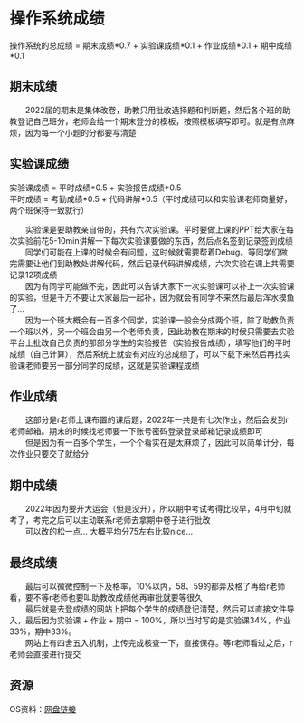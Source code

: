 # 操作系统成绩
操作系统的总成绩 = 期末成绩\*0.7 + 实验课成绩\*0.1 + 作业成绩\*0.1 + 期中成绩\*0.1  

## 期末成绩
&emsp;&emsp;2022届的期末是集体改卷，助教只用批改选择题和判断题，然后各个班的助教登记自己班分，老师会给一个期末登分的模板，按照模板填写即可。就是有点麻烦，因为每一个小题的分都要写清楚  

## 实验课成绩
实验课成绩 = 平时成绩\*0.5 + 实验报告成绩\*0.5  
平时成绩 = 考勤成绩\*0.5 + 代码讲解\*0.5（平时成绩可以和实验课老师商量好，两个班保持一致就行）  

&emsp;&emsp;实验课是要助教亲自带的，共有六次实验课。平时要做上课的PPT给大家在每次实验前花5-10min讲解一下每次实验课要做的东西，然后点名签到记录签到成绩  
&emsp;&emsp;同学们可能在上课的时候会有问题，这时候就需要帮着Debug。等同学们做完需要让他们到助教处讲解代码，然后记录代码讲解成绩，六次实验在课上共需要记录12项成绩  
&emsp;&emsp;因为有同学可能做不完，因此可以告诉大家下一次实验课可以补上一次实验课的实验，但是千万不要让大家最后一起补，因为就会有同学不来然后最后浑水摸鱼了...  
&emsp;&emsp;因为一个班大概会有一百多个同学，实验课一般会分成两个班，除了助教负责一个班以外，另一个班会由另一个老师负责，因此助教在期末的时候只需要去实验平台上批改自己负责的那部分学生的实验报告（实验报告成绩），填写他们的平时成绩（自己计算），然后系统上就会有对应的总成绩了，可以下载下来然后再找实验课老师要另一部分同学的成绩，这就是实验课程成绩

## 作业成绩
&emsp;&emsp;这部分是r老师上课布置的课后题，2022年一共是有七次作业，然后会发到r老师邮箱。期末的时候找老师要一下账号密码登录登录邮箱记录成绩即可  
&emsp;&emsp;但是因为有一百多个学生，一个个看实在是太麻烦了，因此可以简单计分，每次作业只要交了就给分  

## 期中成绩
&emsp;&emsp;2022年因为要开大运会（但是没开），所以期中考试考得比较早，4月中旬就考了，考完之后可以主动联系r老师去拿期中卷子进行批改  
&emsp;&emsp;可以改的松一点... 大概平均分75左右比较nice...  

## 最终成绩
&emsp;&emsp;最后可以微微控制一下及格率，10%以内，58、59的都弄及格了再给r老师看，要不等r老师也要叫助教改成绩他再审批就要等很久  
&emsp;&emsp;最后就是去登成绩的网站上把每个学生的成绩登记清楚，然后可以直接文件导入，最后因为实验课 + 作业 + 期中 = 100%，所以当时写的是实验课34%，作业33%，期中33%。  
&emsp;&emsp;网站上有四舍五入机制，上传完成核查一下，直接保存。等r老师看过之后，r老师会直接进行提交

## 资源
OS资料：[网盘链接](https://pan.baidu.com/s/1ei7iF5OXDj4CQerPzQ32Gg)
